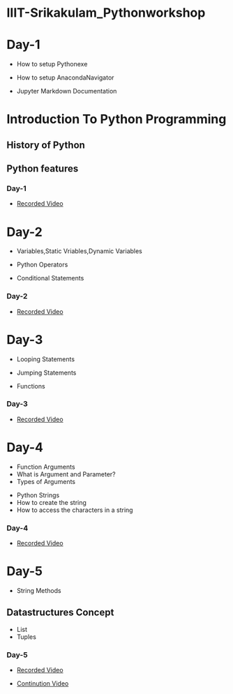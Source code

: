 # IIIT-Srikakulam_Pythonworkshop


# Day-1

- How to setup Pythonexe

+ How to setup AnacondaNavigator

* Jupyter Markdown Documentation

# Introduction To Python Programming
## History of Python
## Python features

### Day-1 

- [Recorded Video](https://transcripts.gotomeeting.com/#/s/e86673db481feb05256449b541371f8abfb01e4adc3600c59f9f6e07801351a7)



# Day-2

- Variables,Static Vriables,Dynamic Variables

+ Python Operators

* Conditional Statements


### Day-2

- [Recorded Video](https://transcripts.gotomeeting.com/#/s/1837c5b4107e82ff4a9cebf72d775982ee8dcc0373b80f12abdba795f81f0469)


# Day-3

- Looping Statements

+ Jumping Statements

* Functions


### Day-3

- [Recorded Video](https://transcripts.gotomeeting.com/#/s/97e08122bd54ab0709f7f8e4d264b2d3d65a59af0953bdaedbd733e99f0b9b76)


# Day-4

- Function Arguments
- What is Argument and Parameter?
- Types of Arguments

+ Python Strings
+ How to create the string
+ How to access the characters in a string


### Day-4

- [Recorded Video](https://transcripts.gotomeeting.com/#/s/03a92f99bf3eb9438354d77ba07282cbb377099bd64e663163933d00ebfa2589)

# Day-5

- String Methods

## Datastructures Concept

* List
* Tuples


### Day-5

- [Recorded Video](https://transcripts.gotomeeting.com/#/s/ef27a512bcbbe1d49055f540e0c803b6dc78f25bf5fe19f407ec9f96821b0206)

* [Continution Video](https://transcripts.gotomeeting.com/#/s/8a0698266c814924b1f204f3102fe82ec4cb52dd9387017cb26b0a5842fbb6b2)
